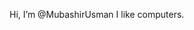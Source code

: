 Hi, I’m @MubashirUsman
I like computers.


<!---
MubashirUsman/MubashirUsman is a ✨ special ✨ repository because its `README.md` (this file) appears on your GitHub profile.
You can click the Preview link to take a look at your changes.
--->

